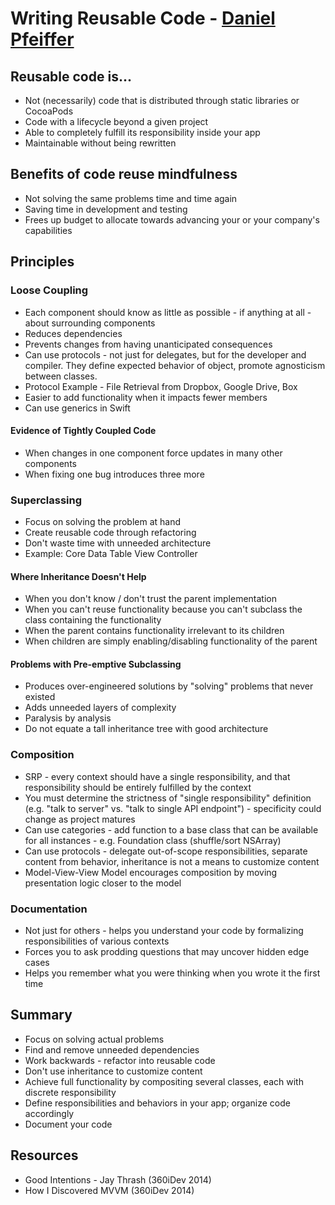 # Writing Reusable Code - [Daniel Pfeiffer](http://twitter.com/mediabounds)

## Reusable code is...
* Not (necessarily) code that is distributed through static libraries or CocoaPods
* Code with a lifecycle beyond a given project
* Able to completely fulfill its responsibility inside your app
* Maintainable without being rewritten

## Benefits of code reuse mindfulness
* Not solving the same problems time and time again
* Saving time in development and testing
* Frees up budget to allocate towards advancing your or your company's capabilities

## Principles
### Loose Coupling
* Each component should know as little as possible - if anything at all - about surrounding components
* Reduces dependencies
* Prevents changes from having unanticipated consequences
* Can use protocols - not just for delegates, but for the developer and compiler. They define expected behavior of object, promote agnosticism between classes.
* Protocol Example - File Retrieval from Dropbox, Google Drive, Box
* Easier to add functionality when it impacts fewer members
* Can use generics in Swift

#### Evidence of Tightly Coupled Code
* When changes in one component force updates in many other components
* When fixing one bug introduces three more

### Superclassing
* Focus on solving the problem at hand
* Create reusable code through refactoring
* Don't waste time with unneeded architecture
* Example: Core Data Table View Controller

#### Where Inheritance Doesn't Help
* When you don't know / don't trust the parent implementation
* When you can't reuse functionality because you can't subclass the class containing the functionality
* When the parent contains functionality irrelevant to its children
* When children are simply enabling/disabling functionality of the parent

#### Problems with Pre-emptive Subclassing
* Produces over-engineered solutions by "solving" problems that never existed
* Adds unneeded layers of complexity
* Paralysis by analysis
* Do not equate a tall inheritance tree with good architecture

### Composition
* SRP - every context should have a single responsibility, and that responsibility should be entirely fulfilled by the context
* You must determine the strictness of "single responsibility" definition (e.g. "talk to server" vs. "talk to single API endpoint") - specificity could change as project matures
* Can use categories - add function to a base class that can be available for all instances - e.g. Foundation class (shuffle/sort NSArray)
* Can use protocols - delegate out-of-scope responsibilities, separate content from behavior, inheritance is not a means to customize content
* Model-View-View Model encourages composition by moving presentation logic closer to the model

### Documentation
* Not just for others - helps you understand your code by formalizing responsibilities of various contexts
* Forces you to ask prodding questions that may uncover hidden edge cases
* Helps you remember what you were thinking when you wrote it the first time

## Summary
* Focus on solving actual problems
* Find and remove unneeded dependencies
* Work backwards - refactor into reusable code
* Don't use inheritance to customize content
* Achieve full functionality by compositing several classes, each with discrete responsibility
* Define responsibilities and behaviors in your app; organize code accordingly
* Document your code

## Resources
* Good Intentions - Jay Thrash (360iDev 2014)
* How I Discovered MVVM (360iDev 2014)